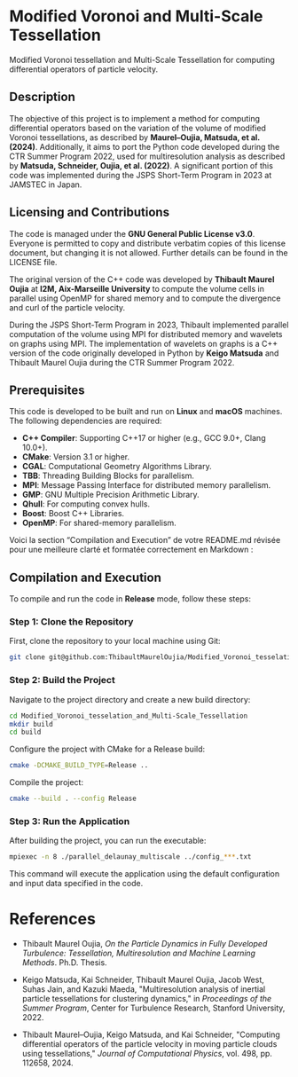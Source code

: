 # Modified Voronoi and Multi-Scale Tessellation

Modified Voronoi tessellation and Multi-Scale Tessellation for computing differential operators of particle velocity.



## Description

The objective of this project is to implement a method for computing differential operators based on the variation of the volume of modified Voronoi tessellations, as described by **Maurel–Oujia, Matsuda, et al. (2024)**. Additionally, it aims to port the Python code developed during the CTR Summer Program 2022, used for multiresolution analysis as described by **Matsuda, Schneider, Oujia, et al. (2022)**. A significant portion of this code was implemented during the JSPS Short-Term Program in 2023 at JAMSTEC in Japan.


## Licensing and Contributions

The code is managed under the **GNU General Public License v3.0**. Everyone is permitted to copy and distribute verbatim copies of this license document, but changing it is not allowed. Further details can be found in the LICENSE file.

The original version of the C++ code was developed by **Thibault Maurel Oujia** at **I2M, Aix-Marseille University** to compute the volume cells in parallel using OpenMP for shared memory and to compute the divergence and curl of the particle velocity.

During the JSPS Short-Term Program in 2023, Thibault implemented parallel computation of the volume using MPI for distributed memory and wavelets on graphs using MPI. The implementation of wavelets on graphs is a C++ version of the code originally developed in Python by **Keigo Matsuda** and Thibault Maurel Oujia during the CTR Summer Program 2022.


## Prerequisites

This code is developed to be built and run on **Linux** and **macOS** machines. The following dependencies are required:

- **C++ Compiler**: Supporting C++17 or higher (e.g., GCC 9.0+, Clang 10.0+).
- **CMake**: Version 3.1 or higher.
- **CGAL**: Computational Geometry Algorithms Library.
- **TBB**: Threading Building Blocks for parallelism.
- **MPI**: Message Passing Interface for distributed memory parallelism.
- **GMP**: GNU Multiple Precision Arithmetic Library.
- **Qhull**: For computing convex hulls.
- **Boost**: Boost C++ Libraries.
- **OpenMP**: For shared-memory parallelism.



Voici la section “Compilation and Execution” de votre README.md révisée pour une meilleure clarté et formatée correctement en Markdown :

## Compilation and Execution

To compile and run the code in **Release** mode, follow these steps:

### Step 1: Clone the Repository

First, clone the repository to your local machine using Git:

```bash
git clone git@github.com:ThibaultMaurelOujia/Modified_Voronoi_tesselation_and_Multi-Scale_Tessellation.git
```

### Step 2: Build the Project

Navigate to the project directory and create a new build directory:

```bash
cd Modified_Voronoi_tesselation_and_Multi-Scale_Tessellation
mkdir build
cd build
```

Configure the project with CMake for a Release build:

```bash
cmake -DCMAKE_BUILD_TYPE=Release ..
```

Compile the project:

```bash
cmake --build . --config Release
```

### Step 3: Run the Application

After building the project, you can run the executable:

```bash
mpiexec -n 8 ./parallel_delaunay_multiscale ../config_***.txt
```

This command will execute the application using the default configuration and input data specified in the code.












# References

- Thibault Maurel Oujia, *On the Particle Dynamics in Fully Developed Turbulence: Tessellation, Multiresolution and Machine Learning Methods*. Ph.D. Thesis.

- Keigo Matsuda, Kai Schneider, Thibault Maurel Oujia, Jacob West, Suhas Jain, and Kazuki Maeda, "Multiresolution analysis of inertial particle tessellations for clustering dynamics," in *Proceedings of the Summer Program*, Center for Turbulence Research, Stanford University, 2022.

- Thibault Maurel–Oujia, Keigo Matsuda, and Kai Schneider, "Computing differential operators of the particle velocity in moving particle clouds using tessellations," *Journal of Computational Physics*, vol. 498, pp. 112658, 2024.













